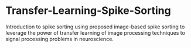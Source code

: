 # Transfer-Learning-Spike-Sorting
Introduction to spike sorting using proposed image-based spike sorting to leverage the power of transfer learning of image processing techniques to signal processing problems in neuroscience. 

